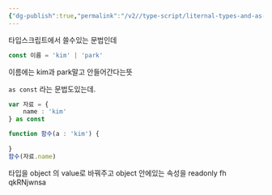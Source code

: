```yaml
---
{"dg-publish":true,"permalink":"/v2//type-script/liternal-types-and-as-const/","tags":["TypeScript"],"noteIcon":""}
---
```


타입스크립트에서 쓸수있는 문법인데

```ts
const 이름 = 'kim' | 'park'
```

이름에는 kim과 park말고 안들어간다는뜻

 `as const` 라는 문법도있는데.

```ts
var 자료 = {
	name : 'kim'
} as const

function 함수(a : 'kim') {
	
}
함수(자료.name)
```

타입을 object 의 value로 바꿔주고 object 안에있는 속성을 readonly fh qkRNjwnsa